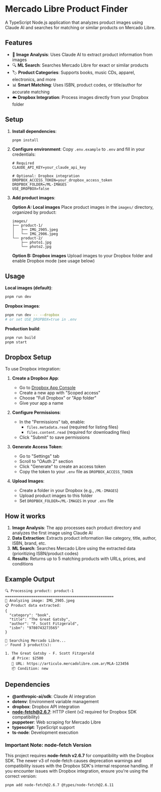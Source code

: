 # Mercado Libre Product Finder

A TypeScript Node.js application that analyzes product images using Claude AI and searches for matching or similar products on Mercado Libre.

## Features

- 📸 **Image Analysis**: Uses Claude AI to extract product information from images
- 🔍 **ML Search**: Searches Mercado Libre for exact or similar products
- 🏷️ **Product Categories**: Supports books, music CDs, apparel, electronics, and more
- 📊 **Smart Matching**: Uses ISBN, product codes, or title/author for accurate matching
- ☁️ **Dropbox Integration**: Process images directly from your Dropbox folder

## Setup

1. **Install dependencies**:
   ```bash
   pnpm install
   ```

2. **Configure environment**:
   Copy `.env.example` to `.env` and fill in your credentials:
   ```
   # Required
   CLAUDE_API_KEY=your_claude_api_key
   
   # Optional: Dropbox integration
   DROPBOX_ACCESS_TOKEN=your_dropbox_access_token
   DROPBOX_FOLDER=/ML-IMAGES
   USE_DROPBOX=false
   ```

3. **Add product images**:

   **Option A: Local images**
   Place product images in the `images/` directory, organized by product:
   ```
   images/
   ├── product-1/
   │   ├── IMG_2905.jpeg
   │   └── IMG_2906.jpeg
   └── product-2/
       ├── photo1.jpg
       └── photo2.jpg
   ```

   **Option B: Dropbox images**
   Upload images to your Dropbox folder and enable Dropbox mode (see usage below)

## Usage

**Local images (default)**:
```bash
pnpm run dev
```

**Dropbox images**:
```bash
pnpm run dev -- --dropbox
# or set USE_DROPBOX=true in .env
```

**Production build**:
```bash
pnpm run build
pnpm start
```

## Dropbox Setup

To use Dropbox integration:

1. **Create a Dropbox App**:
   - Go to [Dropbox App Console](https://www.dropbox.com/developers/apps)
   - Create a new app with "Scoped access"
   - Choose "Full Dropbox" or "App folder"
   - Give your app a name

2. **Configure Permissions**:
   - In the "Permissions" tab, enable:
     - `files.metadata.read` (required for listing files)
     - `files.content.read` (required for downloading files)
   - Click "Submit" to save permissions

3. **Generate Access Token**:
   - Go to "Settings" tab
   - Scroll to "OAuth 2" section
   - Click "Generate" to create an access token
   - Copy the token to your `.env` file as `DROPBOX_ACCESS_TOKEN`

4. **Upload Images**:
   - Create a folder in your Dropbox (e.g., `/ML-IMAGES`)
   - Upload product images to this folder
   - Set `DROPBOX_FOLDER=/ML-IMAGES` in your `.env` file

## How it works

1. **Image Analysis**: The app processes each product directory and analyzes the first image using Claude AI
2. **Data Extraction**: Extracts product information like category, title, author, ISBN, brand, etc.
3. **ML Search**: Searches Mercado Libre using the extracted data (prioritizing ISBN/product codes)
4. **Results**: Returns up to 5 matching products with URLs, prices, and conditions

## Example Output

```
🔍 Processing product: product-1
==================================================
📸 Analyzing image: IMG_2905.jpeg
📋 Product data extracted:
{
  "category": "book",
  "title": "The Great Gatsby",
  "author": "F. Scott Fitzgerald",
  "isbn": "9780743273565"
}

🔎 Searching Mercado Libre...
✅ Found 3 product(s):

1. The Great Gatsby - F. Scott Fitzgerald
   💰 Price: $2500
   🔗 URL: https://articulo.mercadolibre.com.ar/MLA-123456
   📦 Condition: new
```

## Dependencies

- **@anthropic-ai/sdk**: Claude AI integration
- **dotenv**: Environment variable management
- **dropbox**: Dropbox API integration
- **node-fetch@2.6.7**: HTTP client (v2 required for Dropbox SDK compatibility)
- **puppeteer**: Web scraping for Mercado Libre
- **typescript**: TypeScript support
- **ts-node**: Development execution

### Important Note: node-fetch Version

This project requires **node-fetch v2.6.7** for compatibility with the Dropbox SDK. The newer v3 of node-fetch causes deprecation warnings and compatibility issues with the Dropbox SDK's internal response handling. If you encounter issues with Dropbox integration, ensure you're using the correct version:

```bash
pnpm add node-fetch@2.6.7 @types/node-fetch@2.6.11
```